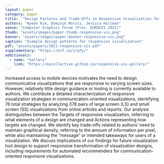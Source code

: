 ```yaml
---
layout: paper
category: paper
title:  "Design Patterns and Trade-Offs in Responsive Visualization for Communication"
authors: "Hyeok Kim, Dominik Moritz, Jessica Hullman"
venue: "Computer Graphics Forum (Proc. EUROVIS 2021)"
thumb: "assets/images/paper-thumb-responsive-vis.png"
banner: "assets/images/paper-banner-responsive-vis.png"
caption: "Example design patterns for responsive visualization"
pdf: "assets/papers/2021-responsive-vis.pdf"
supplementary: "https://osf.io/zrqfy/"
additionals:
  - name: "Gallery"
    link: "https://mucollective.github.io/responsive-vis-gallery/"
---
```


<!-- abstract -->
Increased access to mobile devices motivates the need to design communicative visualizations that are responsive to varying screen sizes. However, relatively little design guidance or tooling is currently available to authors. We contribute a detailed characterization of responsive visualization strategies in communication-oriented visualizations, identifying 76 total strategies by analyzing 378 pairs of large screen (LS) and small screen (SS) visualizations from online articles and reports. Our analysis distinguishes between the Targets of responsive visualization, referring to what elements of a design are changed and Actions representing how targets are changed. We identify key trade-offs related to authors’ need to maintain graphical density, referring to the amount of information per pixel, while also maintaining the “message” or intended takeaways for users of a visualization. We discuss implications of our findings for future visualization tool design to support responsive transformation of visualization designs, including requirements for automated recommenders for communication-oriented responsive visualizations.
